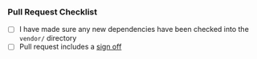### Pull Request Checklist

<!-- Please read CONTRIBUTING.md before submitting your pull request -->

* [ ] I have made sure any new dependencies have been checked into the `vendor/` directory
* [ ] Pull request includes a [sign off](https://github.com/matrix-org/dendrite/blob/master/CONTRIBUTING.md#sign-off)
